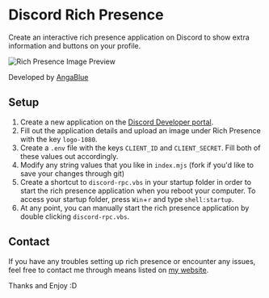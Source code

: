 
# Discord Rich Presence

Create an interactive rich presence application on Discord to show extra information and buttons on your profile.

![Rich Presence Image Preview](https://i.anga.blue/ANGF.png)

Developed by [AngaBlue](https://anga.blue)

## Setup

1.  Create a new application on the [Discord Developer portal](https://discord.com/developers).
2.  Fill out the application details and upload an image under Rich Presence with the key `logo-1080`.
3.  Create a `.env` file with the keys `CLIENT_ID` and `CLIENT_SECRET`.  Fill both of these values out accordingly.
4.  Modify any string values that you like in `index.mjs` (fork if you'd like to save your changes through git)
5.  Create a shortcut to `discord-rpc.vbs` in your startup folder in order to start the rich presence application when you reboot your computer.  To access your startup folder, press `Win`+`r` and type `shell:startup`.
6.  At any point, you can manually start the rich presence application by double clicking `discord-rpc.vbs`.

## Contact

If you have any troubles setting up rich presence or encounter any issues, feel free to contact me through means listed on [my website](https://anga.blue/contact).

Thanks and Enjoy :D